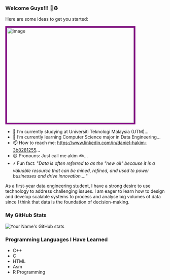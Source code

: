 ### Welcome Guys!!! 👋:recycle:

Here are some ideas to get you started:
<div align="left">
  <img src="https://cdn.dribbble.com/users/3213828/screenshots/6612869/mclarenf1800x600.gif" alt="image" width="400" height="300" style="border: 5px solid purple;">
</div>

- 🔭 I’m currently studying at Universiti Teknologi Malaysia (UTM)...
- 🌱 I’m currently learning Computer Science major in Data Engineering...
- 📫 How to reach me: https://www.linkedin.com/in/daniel-hakim-3b8281255...
- 😄 Pronouns: Just call me akim :bike:...
- ⚡ Fun fact: "_Data is often referred to as the "new oil" because it is a valuable resource that can be mined, refined, and used to power businesses and drive innovation...._"

As a first-year data engineering student, I have a strong desire to use technology to address challenging issues.
I am eager to learn how to design and develop scalable systems to process and analyse big volumes of data since I think that data is the foundation of decision-making.

### My GitHub Stats
![Your Name's GitHub stats](https://github-readme-stats.vercel.app/api?username=akim730)

### Programming Languages I Have Learned
- C++
- C
- HTML
- Asm
- R Programming

